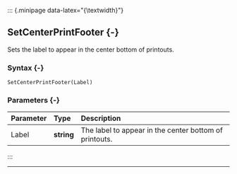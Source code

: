 ::: {.minipage data-latex="{\textwidth}"}
## SetCenterPrintFooter {-}

Sets the label to appear in the center bottom of printouts.

### Syntax {-}

```{sql}
SetCenterPrintFooter(Label)
```

### Parameters {-}

**Parameter** | **Type** | **Description**
| :-- | :-- | :-- |
Label | **string** | The label to appear in the center bottom of printouts.
:::

***
